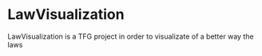 # LawVisualization

LawVisualization is a TFG project in order to visualizate of a better way the laws

